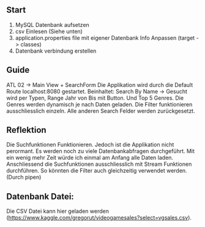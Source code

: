 
## Start
1) MySQL Datenbank aufsetzen
2) csv Einlesen (Siehe unten)
3) application.properties file mit eigener Datenbank Info Anpassen (target -> classes)
4) Datenbank verbindung erstellen


## Guide
ATL 02 -> Main View + SearchForm
Die Applikation wird durch die Default Route localhost:8080 gestartet.
Beinhaltet: Search By Name -> Gesucht wird per Typen, Range Jahr von Bis mit Button. Und Top 5 Genres. Die Genres werden dynamisch je nach Daten geladen.
Die Filter funktionieren ausschliesslich einzeln. Alle anderen Search Felder werden zurückgesetzt.


## Reflektion

Die Suchfunktionen Funktionieren. Jedoch ist die Applikation nicht perormant. Es werden noch zu viele Datenbankabfragen durchgeführt. Mit ein wenig mehr Zeit würde ich einmal am Anfang alle Daten laden. Anschliessend die Suchfunktionen ausschliesslich mit Stream Funktionen durchführen. So könnten die Filter auch gleichzeitig verwendet werden. (Durch pipen)

## Datenbank Datei:
Die CSV Datei kann hier geladen werden (https://www.kaggle.com/gregorut/videogamesales?select=vgsales.csv).

